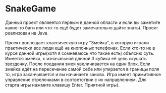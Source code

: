 # SnakeGame

Данный проект являеется первым в данной области и если вы заметите какие-то баги или что-то ещё будет замечательно дайте знать). Проект реализован на Java.

Проект воплощает классическую игру "Змейка", в которую играли практически все люди ещё на кнопочных телефонах. Если кто-то не в курсе данной игры(хотя я сомневаюсь что такие есть) объясню суть.
Имеется змейка, с изначальной длиной 3 кубика её цель скушать звездочку. После поедания змея увеличивается на один блок. Если змейка идёт на пересечение самой себе или упирается в границы поля то,
игра заканчивается и вы начинаете заново. Игра имеет примитивное управление стрелочками в соответствии с их направлением. Для старта игры нажмите клавишу Enter. Приятной игры).
